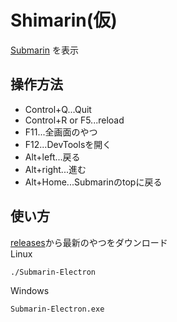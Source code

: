 # Shimarin(仮)
[Submarin](https://submarin.online) を表示
## 操作方法
- Control+Q...Quit
- Control+R or F5...reload
- F11...全画面のやつ
- F12...DevToolsを開く
- Alt+left...戻る
- Alt+right...進む
- Alt+Home...Submarinのtopに戻る
## 使い方
[releases](https://github.com/shaaaaaQ/Shimarin/releases)から最新のやつをダウンロード  
Linux
```
./Submarin-Electron
```
Windows
```
Submarin-Electron.exe
```
